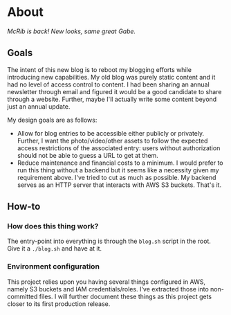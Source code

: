 # About

_McRib is back! New looks, same great Gabe._

## Goals

The intent of this new blog is to reboot my blogging efforts while introducing new capabilities. My old blog was purely static content and it had no level of access control to content. I had been sharing an annual newsletter through email and figured it would be a good candidate to share through a website. Further, maybe I'll actually write some content beyond just an annual update.

My design goals are as follows:
 - Allow for blog entries to be accessible either publicly or privately. Further, I want the photo/video/other assets to follow the expected access restrictions of the associated entry: users without authorization should not be able to guess a URL to get at them.
 - Reduce maintenance and financial costs to a minimum. I would prefer to run this thing without a backend but it seems like a necessity given my requirement above. I've tried to cut as much as possible. My backend serves as an HTTP server that interacts with AWS S3 buckets. That's it.

## How-to

### How does this thing work?

The entry-point into everything is through the `blog.sh` script in the root. Give it a `./blog.sh` and have at it.

### Environment configuration

This project relies upon you having several things configured in AWS, namely S3 buckets and IAM credentials/roles. I've extracted those into non-committed files. I will further document these things as this project gets closer to its first production release.